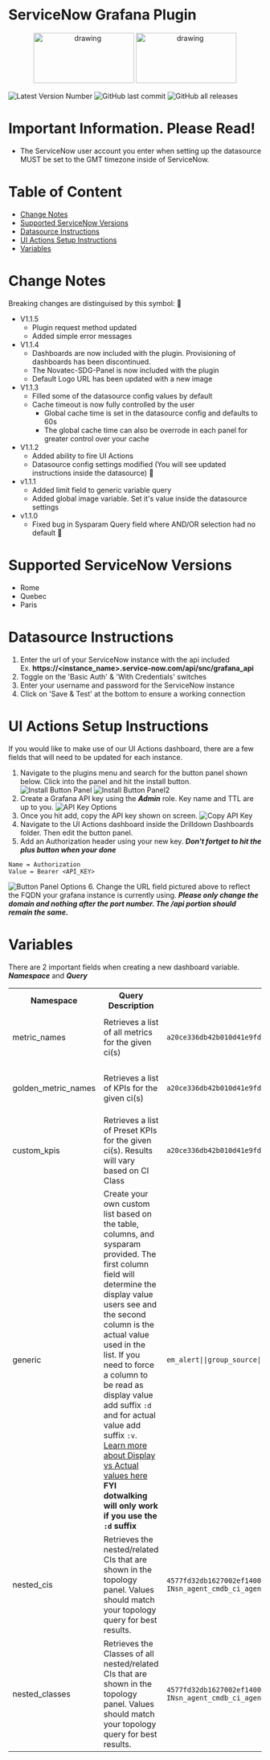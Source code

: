# ServiceNow Grafana Plugin

<p align="center">
  <img src="https://www.servicenow.com/content/dam/now-www/en-us/images/global-nav/logo/servicenow-header-logo.svg" alt="drawing" width="200" height="100"/>
  <img src="https://www.optimiz.ca/wp-content/uploads/2019/10/Artboard-2-copy.png" alt="drawing" width="200" height="100"/>
</p>

![Latest Version Number](https://img.shields.io/badge/Version-1.1.5-orange)
![GitHub last commit](https://img.shields.io/github/last-commit/optimizca/servicenow-grafana)
![GitHub all releases](https://img.shields.io/github/downloads/optimizca/servicenow-grafana/total)

# Important Information. Please Read!
- The ServiceNow user account you enter when setting up the datasource MUST be set to the GMT timezone inside of ServiceNow.

# Table of Content
- [Change Notes](#change-notes)
- [Supported ServiceNow Versions](#supported-serviceNow-versions)
- [Datasource Instructions](#datasource-instructions)
- [UI Actions Setup Instructions](#ui-actions-setup-instructions)
- [Variables](#variables)

# Change Notes
Breaking changes are distinguised by this symbol: 🔧
- V1.1.5
  - Plugin request method updated
  - Added simple error messages
- V1.1.4
  - Dashboards are now included with the plugin. Provisioning of dashboards has been discontinued.
  - The Novatec-SDG-Panel is now included with the plugin
  - Default Logo URL has been updated with a new image
- V1.1.3
  - Filled some of the datasource config values by default
  - Cache timeout is now fully controlled by the user
    - Global cache time is set in the datasource config and defaults to 60s
    - The global cache time can also be overrode in each panel for greater control over your cache
- V1.1.2
  - Added ability to fire UI Actions
  - Datasource config settings modified (You will see updated instructions inside the datasource) 🔧
- v1.1.1
  - Added limit field to generic variable query
  - Added global image variable. Set it's value inside the datasource settings
- v1.1.0
  - Fixed bug in Sysparam Query field where AND/OR selection had no default 🔧

# Supported ServiceNow Versions
- Rome
- Quebec
- Paris

# Datasource Instructions

1. Enter the url of your ServiceNow instance with the api included <br/>
Ex. **https://<instance_name>.service-now.com/api/snc/grafana_api**
2. Toggle on the 'Basic Auth' & 'With Credentials' switches
3. Enter your username and password for the ServiceNow instance
4. Click on 'Save & Test' at the bottom to ensure a working connection

# UI Actions Setup Instructions
If you would like to make use of our UI Actions dashboard, there are a few fields that will need to be updated for each instance.

1. Navigate to the plugins menu and search for the button panel shown below. Click into the panel and hit the install button.
![Install Button Panel](/readme_images/install_button.png)
![Install Button Panel2](/readme_images/install_button2.png)
2. Create a Grafana API key using the ***Admin*** role. Key name and TTL are up to you.
![API Key Options](/readme_images/create_api_key.png)
3. Once you hit add, copy the API key shown on screen.
![Copy API Key](/readme_images/copy_api_key.png)
4. Navigate to the UI Actions dashboard inside the Drilldown Dashboards folder. Then edit the button panel.
5. Add an Authorization header using your new key. ***Don't fortget to hit the plus button when your done***
```
Name = Authorization
Value = Bearer <API_KEY>
```
![Button Panel Options](/readme_images/button_options.png)
6. Change the URL field pictured above to reflect the FQDN your grafana instance is currently using. ***Please only change the domain and nothing after the port number. The /api portion should remain the same.***

# Variables

There are 2 important fields when creating a new dashboard variable. ***Namespace*** and ***Query***

<table>
  <tr>
    <th>Namespace</th>
    <th>Query Description</th>
    <th>Query</th>
    <th>Query Fields</th>
    <th>Field Seperator</th>
  </tr>
  <tr>
    <td>metric_names</td>
    <td>Retrieves a list of all metrics for the given ci(s)</td>
    <td><code>a20ce336db42b010d41e9fd2ca96199e</code></td>
    <td><ol><li>One or many CI SysID  <sup>R</sup></li></ol></td>
    <td>,</td>
  </tr>
  <tr>
    <td>golden_metric_names</td>
    <td>Retrieves a list of KPIs for the given ci(s)</td>
    <td><code>a20ce336db42b010d41e9fd2ca96199e</code></td>
    <td><ol><li>One or many CI SysID  <sup>R</sup></li></ol></td>
    <td>,</td>
  </tr>
  <tr>
    <td>custom_kpis</td>
    <td>Retrieves a list of Preset KPIs for the given ci(s). Results will vary based on CI Class</td>
    <td><code>a20ce336db42b010d41e9fd2ca96199e</code></td>
    <td><ol><li>One or many CI SysID  <sup>R</sup></li></ol></td>
    <td>,</td>
  </tr>
  <tr>
    <td>generic</td>
    <td>Create your own custom list based on the table, columns, and sysparam provided. The first column field will determine the display value users see and the second column is the actual value used in the list. If you need to force a column to be read as display value add suffix <code>:d</code> and for actual value add suffix <code>:v</code>. <a href="https://docs.servicenow.com/bundle/quebec-platform-administration/page/administer/field-administration/concept/c_DisplayValues.html">Learn more about Display vs Actual values here</a><br/><b>FYI dotwalking will only work if you use the <code>:d</code> suffix</b></td>
    <td><code>em_alert||group_source||group_source||state!=Closed||1000</code></td>
    <td><ol>
      <li>Table Name  <sup>R</sup></li>
      <li>Display Table Column  <sup>R</sup></li>
      <li>Value Table Column  <sup>R</sup></li>
      <li>Sysparam Query</li>
      <li>Limit</li>
    </ol></td>
    <td>||</td>
  </tr>
  <tr>
    <td>nested_cis</td>
    <td>Retrieves the nested/related CIs that are shown in the topology panel. Values should match your topology query for best results.</td>
    <td><code>4577fd32db1627002ef1400e0b961921||1||1||parent.sys_class_nameNOT INsn_agent_cmdb_ci_agent</code></td>
    <td><ol>
      <li>CI SysID  <sup>R</sup></li>
      <li>Parent Depth  <sup>R</sup></li>
      <li>Child Depth  <sup>R</sup></li>
      <li>Sysparam Query</li>
    </ol></td>
    <td>||</td>
  </tr>
  <tr>
    <td>nested_classes</td>
    <td>Retrieves the Classes of all nested/related CIs that are shown in the topology panel. Values should match your topology query for best results.</td>
    <td><code>4577fd32db1627002ef1400e0b961921||1||1||parent.sys_class_nameNOT INsn_agent_cmdb_ci_agent</code></td>
    <td><ol>
      <li>CI SysID  <sup>R</sup></li>
      <li>Parent Depth  <sup>R</sup></li>
      <li>Child Depth  <sup>R</sup></li>
      <li>Sysparam Query</li>
    </ol></td>
    <td>||</td>
  </tr>
</table>
